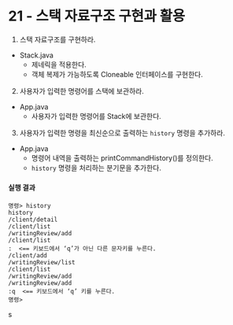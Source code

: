 # 21 - 스택 자료구조 구현과 활용

1) 스택 자료구조를 구현하라.

- Stack.java
    - 제네릭을 적용한다.
    - 객체 복제가 가능하도록 Cloneable 인터페이스를 구현한다.


2) 사용자가 입력한 명령어를 스택에 보관하라.

- App.java
    - 사용자가 입력한 명령어를 Stack에 보관한다.


3) 사용자가 입력한 명령을 최신순으로 출력하는 `history` 명령을 추가하라.

- App.java
    - 명령어 내역을 출력하는 printCommandHistory()를 정의한다.
    - `history` 명령을 처리하는 분기문을 추가한다.

#### 실행 결과


```
명령> history
history
/client/detail
/client/list
/writingReview/add
/client/list
:  <== 키보드에서 ‘q’가 아닌 다른 문자키를 누른다.
/client/add
/writingReview/list
/client/list
/writingReview/add
/writingReview/add
:q  <== 키보드에서 ‘q’ 키를 누른다.
명령>

```
s